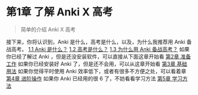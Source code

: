 # 第1章 了解 Anki X 高考
> 简单的介绍 Anki X 高考

接下来，你将认识到，Anki 是什么，高考是什么，以及，为什么我推荐用 Anki 备战高考。
 [1.1 Anki 是什么？](what-is-anki.md)
 [1.2 高考是什么？](what-is-gaokao.md)
 [1.3 为什么用 Anki 备战高考？](why-use-anki-to-prepare-for-gaokao.md)
如果你已经了解过 Anki ，但是还没安装软件，可以直接从下面这章开始看
[第2章 准备工作](../preparations/preparations.md)
如果你已经安装好 Anki 了，但是还不会用，可以从这章开始看
[第3章 基础用法](../basic-usage/basic-usage.md)
如果你觉得平时使用 Anki 效率低下，或者有很多不方便之处，可以看着章
[第4章 进阶操作](../advanced-operation/advanced-operation.md)
如果你 Anki 已经用的很 6 了，不妨看看学习方法
[第5章 学习方法](../the-way-to-study/the-way-to-study.md)

